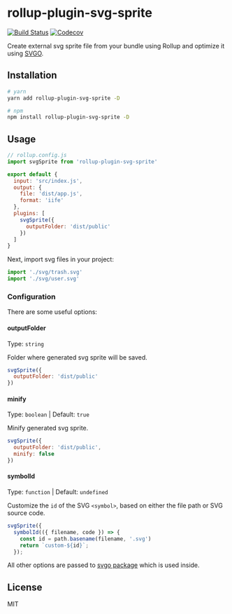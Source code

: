 # rollup-plugin-svg-sprite

[![Build Status](https://travis-ci.org/vladshcherbin/rollup-plugin-svg-sprite.svg?branch=master)](https://travis-ci.org/vladshcherbin/rollup-plugin-svg-sprite)
[![Codecov](https://codecov.io/gh/vladshcherbin/rollup-plugin-svg-sprite/branch/master/graph/badge.svg)](https://codecov.io/gh/vladshcherbin/rollup-plugin-svg-sprite)

Create external svg sprite file from your bundle using Rollup and optimize it using [SVGO](https://github.com/svg/svgo).

## Installation

```bash
# yarn
yarn add rollup-plugin-svg-sprite -D

# npm
npm install rollup-plugin-svg-sprite -D
```

## Usage

```js
// rollup.config.js
import svgSprite from 'rollup-plugin-svg-sprite'

export default {
  input: 'src/index.js',
  output: {
    file: 'dist/app.js',
    format: 'iife'
  },
  plugins: [
    svgSprite({
      outputFolder: 'dist/public'
    })
  ]
}
```

Next, import svg files in your project:

```js
import './svg/trash.svg'
import './svg/user.svg'
```

### Configuration

There are some useful options:

#### outputFolder

Type: `string`

Folder where generated svg sprite will be saved.

```js
svgSprite({
  outputFolder: 'dist/public'
})
```

#### minify

Type: `boolean` | Default: `true`

Minify generated svg sprite.

```js
svgSprite({
  outputFolder: 'dist/public',
  minify: false
})
```

#### symbolId

Type: `function` | Default: `undefined`

Customize the `id` of the SVG `<symbol>`, based on either the file path or SVG
source code.

```js
svgSprite({
  symbolId(({ filename, code }) => {
    const id = path.basename(filename, '.svg')
    return `custom-${id}`;
  });
```

All other options are passed to [svgo package](https://github.com/svg/svgo) which is used inside.

## License

MIT
